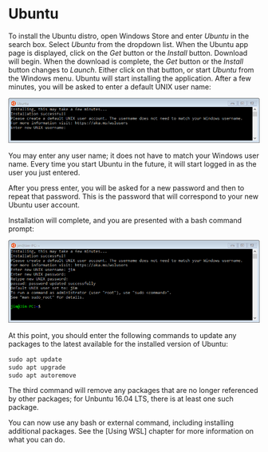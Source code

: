 # Ubuntu
To install the Ubuntu distro, open Windows Store and enter
*Ubuntu* in the search box. Select *Ubuntu* from the
dropdown list. When the Ubuntu app page is displayed,
click on the *Get* button or the *Install* button. 
Download will begin.
When the download is complete, the *Get* button or the
*Install* button
changes to *Launch*. Either click on that button,
or start *Ubuntu* from the Windows menu. Ubuntu will start
installing the application. After a few minutes, you
will be asked to enter a default UNIX user name:

![](images/ubuntuusername.png)

You may enter any user name; it does not have to match
your Windows user name. Every time you start Ubuntu in the
future, it will start logged in as the user you just entered.

After you press enter, you will be asked for a new
password and then to repeat that password. This is the
password that will correspond to your new Ubuntu user
account.

Installation will complete, and you are presented with
a bash command prompt:

![](images/ubuntuinstallcomplete.png)

At this point, you should enter the following commands
to update any packages to the latest available for the
installed version of Ubuntu:

```
sudo apt update
sudo apt upgrade
sudo apt autoremove
```

The third command will remove any packages that are no
longer referenced by other packages; for Unbuntu
16.04 LTS, there is at least one such package.

You can now use any bash or external command, including
installing additional packages. See the
[Using WSL] chapter for more information on what you
can do.